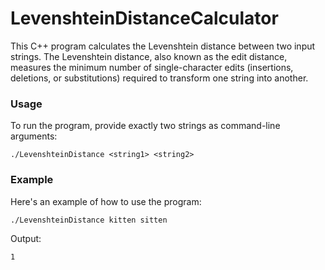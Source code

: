 # LevenshteinDistanceCalculator
This C++ program calculates the Levenshtein distance between two input strings. The Levenshtein distance, also known as the edit distance, measures the minimum number of single-character edits (insertions, deletions, or substitutions) required to transform one string into another.

### Usage

To run the program, provide exactly two strings as command-line arguments:

```
./LevenshteinDistance <string1> <string2>
```

### Example

Here's an example of how to use the program:

```
./LevenshteinDistance kitten sitten
```

Output:

```
1
```
